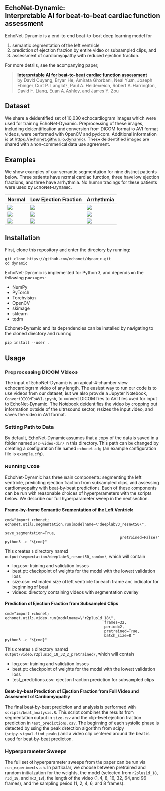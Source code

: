 EchoNet-Dynamic:<br/>Interpretable AI for beat-to-beat cardiac function assessment
------------------------------------------------------------------------------

EchoNet-Dynamic is a end-to-end beat-to-beat deep learning model for
  1) semantic segmentation of the left ventricle
  2) prediction of ejection fraction by entire video or subsampled clips, and
  3) assessment of cardiomyopathy with reduced ejection fraction.

For more details, see the acompanying paper,

> [**Interpretable AI for beat-to-beat cardiac function assessment**](https://www.medrxiv.org/content/10.1101/19012419v2)<br/>
  by David Ouyang, Bryan He, Amirata Ghorbani, Neal Yuan, Joseph Ebinger, Curt P. Langlotz, Paul A. Heidenreich, Robert A. Harrington, David H. Liang, Euan A. Ashley, and James Y. Zou

Dataset
-------
We share a deidentified set of 10,030 echocardiogram images which were used for training EchoNet-Dynamic.
Preprocessing of these images, including deidentification and conversion from DICOM format to AVI format videos, were performed with OpenCV and pydicom. Additional information is at https://echonet.github.io/dynamic/. These deidentified images are shared with a non-commerical data use agreement.

Examples
--------

We show examples of our semantic segmentation for nine distinct patients below.
Three patients have normal cardiac function, three have low ejection fractions, and three have arrhythmia.
No human tracings for these patients were used by EchoNet-Dynamic.

| Normal                                 | Low Ejection Fraction                  | Arrhythmia                             |
| ------                                 | ---------------------                  | ----------                             |
| ![](docs/media/0X10A28877E97DF540.gif) | ![](docs/media/0X129133A90A61A59D.gif) | ![](docs/media/0X132C1E8DBB715D1D.gif) |
| ![](docs/media/0X1167650B8BEFF863.gif) | ![](docs/media/0X13CE2039E2D706A.gif ) | ![](docs/media/0X18BA5512BE5D6FFA.gif) |
| ![](docs/media/0X148FFCBF4D0C398F.gif) | ![](docs/media/0X16FC9AA0AD5D8136.gif) | ![](docs/media/0X1E12EEE43FD913E5.gif) |

Installation
------------

First, clone this repository and enter the directory by running:

    git clone https://github.com/echonet/dynamic.git
    cd dynamic

EchoNet-Dynamic is implemented for Python 3, and depends on the following packages:
  - NumPy
  - PyTorch
  - Torchvision
  - OpenCV
  - skimage
  - sklearn
  - tqdm

Echonet-Dynamic and its dependencies can be installed by navigating to the cloned directory and running

    pip install --user .

Usage
-----
### Preprocessing DICOM Videos

The input of EchoNet-Dynamic is an apical-4-chamber view echocardiogram video of any length. The easiest way to run our code is to use videos from our dataset, but we also provide a Jupyter Notebook, `ConvertDICOMToAVI.ipynb`, to convert DICOM files to AVI files used for input to EchoNet-Dynamic. The Notebook deidentifies the video by cropping out information outside of the ultrasound sector, resizes the input video, and saves the video in AVI format. 

### Setting Path to Data

By default, EchoNet-Dynamic assumes that a copy of the data is saved in a folder named `a4c-video-dir/` in this directory.
This path can be changed by creating a configuration file named `echonet.cfg` (an example configuration file is `example.cfg`).

### Running Code

EchoNet-Dynamic has three main components: segmenting the left ventricle, predicting ejection fraction from subsampled clips, and assessing cardiomyopathy with beat-by-beat predictions.
Each of these components can be run with reasonable choices of hyperparameters with the scripts below.
We describe our full hyperparameter sweep in the next section.

#### Frame-by-frame Semantic Segmentation of the Left Ventricle

    cmd="import echonet; echonet.utils.segmentation.run(modelname=\"deeplabv3_resnet50\",
                                                        save_segmentation=True,
                                                        pretrained=False)"
    python3 -c "${cmd}"

This creates a directory named `output/segmentation/deeplabv3_resnet50_random/`, which will contain
  - log.csv: training and validation losses
  - best.pt: checkpoint of weights for the model with the lowest validation loss
  - size.csv: estimated size of left ventricle for each frame and indicator for beginning of beat
  - videos: directory containing videos with segmentation overlay

#### Prediction of Ejection Fraction from Subsampled Clips

    cmd="import echonet; echonet.utils.video.run(modelname=\"r2plus1d_18\",
                                                 frames=32,
                                                 period=2,
                                                 pretrained=True,
                                                 batch_size=8)"
    python3 -c "${cmd}"

This creates a directory named `output/video/r2plus1d_18_32_2_pretrained/`, which will contain
  - log.csv: training and validation losses
  - best.pt: checkpoint of weights for the model with the lowest validation loss
  - test_predictions.csv: ejection fraction prediction for subsampled clips

#### Beat-by-beat Prediction of Ejection Fraction from Full Video and Assesment of Cardiomyopathy

The final beat-by-beat prediction and analysis is performed with `scripts/beat_analysis.R`.
This script combines the results from segmentation output in `size.csv` and the clip-level ejection fraction prediction in `test_predictions.csv`. The beginning of each systolic phase is detected by using the peak detection algorithm from scipy (`scipy.signal.find_peaks`) and a video clip centered around the beat is used for beat-by-beat prediction.

### Hyperparameter Sweeps

The full set of hyperparameter sweeps from the paper can be run via `run_experiments.sh`.
In particular, we choose between pretrained and random initialization for the weights, the model (selected from `r2plus1d_18`, `r3d_18`, and `mc3_18`), the length of the video (1, 4, 8, 16, 32, 64, and 96 frames), and the sampling period (1, 2, 4, 6, and 8 frames).

